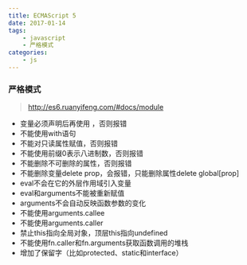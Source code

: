 ```yaml
---
title: ECMAScript 5
date: 2017-01-14
tags: 
	- javascript
	- 严格模式
categories: 
	- js
---
```

### 严格模式 
> http://es6.ruanyifeng.com/#docs/module
- 变量必须声明后再使用 ，否则报错
- 不能使用with语句
- 不能对只读属性赋值，否则报错
- 不能使用前缀0表示八进制数，否则报错
- 不能删除不可删除的属性，否则报错
- 不能删除变量delete prop，会报错，只能删除属性delete global[prop]
- eval不会在它的外层作用域引入变量
- eval和arguments不能被重新赋值
- arguments不会自动反映函数参数的变化
- 不能使用arguments.callee
- 不能使用arguments.caller
- 禁止this指向全局对象，顶层this指向undefined
- 不能使用fn.caller和fn.arguments获取函数调用的堆栈
- 增加了保留字（比如protected、static和interface）